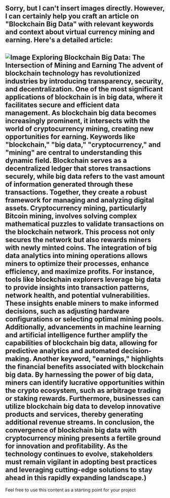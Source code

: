 Sorry, but I can't insert images directly. However, I can certainly help you craft an article on "Blockchain Big Data" with relevant keywords and context about virtual currency mining and earning. Here's a detailed article:
---

![Image](https://github.com/user-attachments/assets/d7419ec9-dc67-403f-bf28-8faea5f1f74f)
**Exploring Blockchain Big Data: The Intersection of Mining and Earning**
The advent of blockchain technology has revolutionized industries by introducing transparency, security, and decentralization. One of the most significant applications of blockchain is in big data, where it facilitates secure and efficient data management. As blockchain big data becomes increasingly prominent, it intersects with the world of cryptocurrency mining, creating new opportunities for earning.
Keywords like "blockchain," "big data," "cryptocurrency," and "mining" are central to understanding this dynamic field. Blockchain serves as a decentralized ledger that stores transactions securely, while big data refers to the vast amount of information generated through these transactions. Together, they create a robust framework for managing and analyzing digital assets.
Cryptocurrency mining, particularly Bitcoin mining, involves solving complex mathematical puzzles to validate transactions on the blockchain network. This process not only secures the network but also rewards miners with newly minted coins. The integration of big data analytics into mining operations allows miners to optimize their processes, enhance efficiency, and maximize profits.
For instance, tools like blockchain explorers leverage big data to provide insights into transaction patterns, network health, and potential vulnerabilities. These insights enable miners to make informed decisions, such as adjusting hardware configurations or selecting optimal mining pools. Additionally, advancements in machine learning and artificial intelligence further amplify the capabilities of blockchain big data, allowing for predictive analytics and automated decision-making.
Another keyword, "earnings," highlights the financial benefits associated with blockchain big data. By harnessing the power of big data, miners can identify lucrative opportunities within the crypto ecosystem, such as arbitrage trading or staking rewards. Furthermore, businesses can utilize blockchain big data to develop innovative products and services, thereby generating additional revenue streams.
In conclusion, the convergence of blockchain big data with cryptocurrency mining presents a fertile ground for innovation and profitability. As the technology continues to evolve, stakeholders must remain vigilant in adopting best practices and leveraging cutting-edge solutions to stay ahead in this rapidly expanding landscape.)
--- 
Feel free to use this content as a starting point for your project
